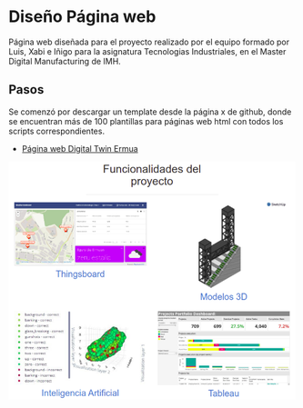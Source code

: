 # Diseño Página web

Página web diseñada para el proyecto realizado por el equipo formado por Luis, Xabi e Iñigo para la asignatura Tecnologias Industriales, en el Master Digital Manufacturing de IMH.

## Pasos

Se comenzó por descargar un template desde la página x de github, donde se encuentran más de 100 plantillas para páginas web html con todos los scripts correspondientes.


* [Página web Digital Twin Ermua](https://inigozalaya.github.io/)

![alt text](https://github.com/InigoZalaya/Proyecto-Tecnologias-Industriales/blob/main/PaginaWeb/WebPage%20screenshot.png)
